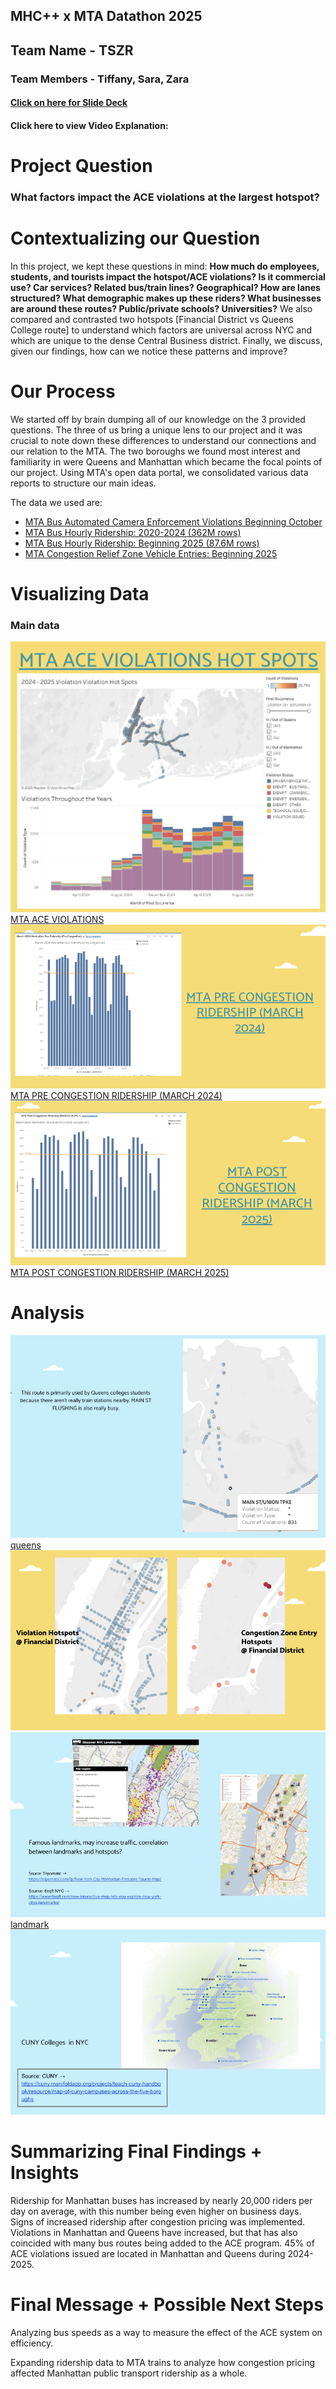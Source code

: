## MHC++ x MTA Datathon 2025
## Team Name - TSZR 
### Team Members - Tiffany, Sara, Zara 
#### [Click on here for Slide Deck](https://docs.google.com/presentation/d/1-3IXw0iE8VQ_0b0aUahq8Otvlld98QaLHnTVF3NJFz0/edit?usp=sharing) 
#### Click here to view Video Explanation: 

# Project Question 

### What factors impact the ACE violations at the largest hotspot? ###

# Contextualizing our Question 
<p> In this project, we kept these questions in mind: <b> How much do employees, students, and tourists impact the hotspot/ACE violations? </b>
<b>Is it commercial use? Car services? Related bus/train lines? Geographical? How are lanes structured? What demographic makes up these riders? What businesses are around these routes? Public/private schools? Universities?</b> We also compared and contrasted two hotspots [Financial District vs Queens College route] to understand which factors are universal across NYC and which are unique to the dense Central Business district. Finally, we discuss, given our findings, how can we notice these patterns and improve? </p>

# Our Process
<p> We started off by brain dumping all of our knowledge on the 3 provided questions. The three of us bring a unique lens to our project and it was crucial to note down these differences to understand our connections and our relation to the MTA. The two boroughs we found most interest and familiarity in were Queens and Manhattan which became the focal points of our project. Using MTA's open data portal, we consolidated various data reports to structure our main ideas. </p> <p> The data we used are:</p>

- [MTA Bus Automated Camera Enforcement Violations Beginning October](https://data.ny.gov/Transportation/MTA-Bus-Automated-Camera-Enforcement-Violations-Be/kh8p-hcbm/about_data#)
- [MTA Bus Hourly Ridership: 2020-2024 (362M rows)](https://data.ny.gov/Transportation/MTA-Bus-Hourly-Ridership-2020-2024/kv7t-n8in/about_data)
- [MTA Bus Hourly Ridership: Beginning 2025 (87.6M rows)](https://data.ny.gov/Transportation/MTA-Bus-Hourly-Ridership-Beginning-2025/gxb3-akrn/about_data)
- [MTA Congestion Relief Zone Vehicle Entries: Beginning 2025](https://data.ny.gov/Transportation/MTA-Congestion-Relief-Zone-Vehicle-Entries-Beginni/t6yz-b64h/about_data)

# Visualizing Data 

### Main data 
![hotspot](hotspots.jpg)
[MTA ACE VIOLATIONS](https://public.tableau.com/app/profile/tiffany.zhu8039/viz/MTAACEViolations/HotSpots)
![pre](pre.jpg)
[MTA PRE CONGESTION RIDERSHIP (MARCH 2024)](https://public.tableau.com/app/profile/sara.lukacevic/viz/March2024ManhattanBusRidershipPre-Congestion/Sheet1)
![post](post.jpg)
[MTA POST CONGESTION RIDERSHIP (MARCH 2025)](https://public.tableau.com/app/profile/sara.lukacevic/viz/MTAPost-CongestionRidershipMARCH20https://public.tableau.com/app/profile/sara.lukacevic/viz/MTAPost-CongestionRidershipMARCH2025/Sheet125/Sheet1)

# Analysis 
![queens](queens.jpg)
[queens](https://public.tableau.com/app/profile/tiffany.zhu8039/viz/MTAACEViolations/HotSpots)
![financial district](financialdistrict.jpg)
![landmark](landmark.jpg)
[landmark](https://www.6sqft.com/new-interactive-map-lets-you-explore-new-york-citys-landmarks/)
![cuny](cuny.jpg)

# Summarizing Final Findings + Insights 

<p> Ridership for Manhattan buses has increased by nearly 20,000 riders per day on average, with this number being even higher on business days. Signs of increased ridership after congestion pricing was implemented. Violations in Manhattan and Queens have increased, but that has also coincided with many bus routes being added to the ACE program. 45% of ACE violations issued are located in Manhattan and Queens during 2024-2025. </p> 


# Final Message + Possible Next Steps

<p> Analyzing bus speeds as a way to measure the effect of the ACE system on efficiency.</p> 
<p> Expanding ridership data to MTA trains to analyze how congestion pricing affected Manhattan public transport ridership as a whole. </p>

